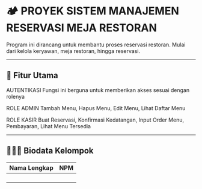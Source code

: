 # 🏕️ PROYEK SISTEM MANAJEMEN RESERVASI MEJA RESTORAN 
Program ini dirancang untuk membantu proses reservasi restoran. Mulai dari kelola keryawan, meja restoran, hingga reservasi.

---

## 🔑 Fitur Utama
AUTENTIKASI 
  Fungsi ini berguna untuk memberikan akses sesuai dengan rolenya 

ROLE ADMIN
  Tambah Menu, Hapus Menu, Edit Menu, Lihat Daftar Menu 

ROLE KASIR
  Buat Reservasi, Konfirmasi Kedatangan, Input Order Menu, Pembayaran, Lihat Menu Tersedia 

---

## 🧑‍🤝‍🧑 Biodata Kelompok <!-- GANTI: Nomor Kelompok -->

| Nama Lengkap            | NPM           |
|-------------------------|---------------|
| <!-- Devi Vara Pramudyta -->     | <!-- 24082010093 -->   |
| <!-- Nindy Viviva Asri -->     | <!-- 24082010096 -->   |
| <!-- Novita Fitriani -->     | <!-- 24082010124 -->   |
| <!-- Rika Wati -->     | <!-- 24082010131 -->   |


